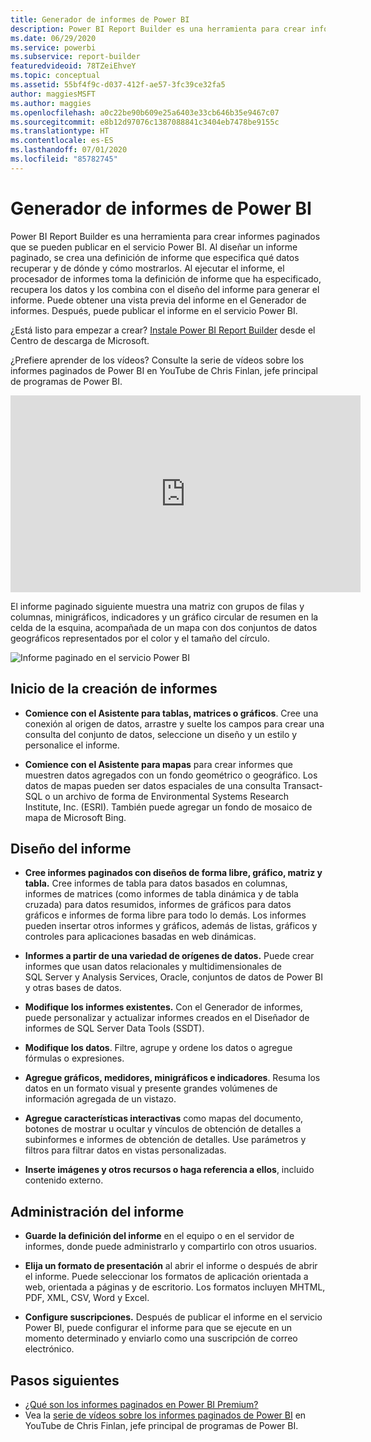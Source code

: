 ```yaml
---
title: Generador de informes de Power BI
description: Power BI Report Builder es una herramienta para crear informes paginados.
ms.date: 06/29/2020
ms.service: powerbi
ms.subservice: report-builder
featuredvideoid: 78TZeiEhveY
ms.topic: conceptual
ms.assetid: 55bf4f9c-d037-412f-ae57-3fc39ce32fa5
author: maggiesMSFT
ms.author: maggies
ms.openlocfilehash: a0c22be90b609e25a6403e33cb646b35e9467c07
ms.sourcegitcommit: e8b12d97076c1387088841c3404eb7478be9155c
ms.translationtype: HT
ms.contentlocale: es-ES
ms.lasthandoff: 07/01/2020
ms.locfileid: "85782745"
---
```

# <a name="power-bi-report-builder"></a>Generador de informes de Power BI

 Power BI Report Builder es una herramienta para crear informes paginados que se pueden publicar en el servicio Power BI.  Al diseñar un informe paginado, se crea una definición de informe que especifica qué datos recuperar y de dónde y cómo mostrarlos. Al ejecutar el informe, el procesador de informes toma la definición de informe que ha especificado, recupera los datos y los combina con el diseño del informe para generar el informe. Puede obtener una vista previa del informe en el Generador de informes. Después, puede publicar el informe en el servicio Power BI.
 
¿Está listo para empezar a crear? [Instale Power BI Report Builder](https://aka.ms/pbireportbuilder) desde el Centro de descarga de Microsoft.

¿Prefiere aprender de los vídeos? Consulte la serie de vídeos sobre los informes paginados de Power BI en YouTube de Chris Finlan, jefe principal de programas de Power BI.

<iframe width="560" height="315" src="https://www.youtube.com/embed/78TZeiEhveY?list=PLx7LcKtN_gq-JVzM6L8xNNxX7kts-KflJ" frameborder="0" allowfullscreen></iframe>

El informe paginado siguiente muestra una matriz con grupos de filas y columnas, minigráficos, indicadores y un gráfico circular de resumen en la celda de la esquina, acompañada de un mapa con dos conjuntos de datos geográficos representados por el color y el tamaño del círculo.  

![Informe paginado en el servicio Power BI](media/report-builder-power-bi/report-builder-get-started-paginated-report.png)

##  <a name="jump-start-report-creation"></a><a name="JumpStartReptCreation"></a> Inicio de la creación de informes  
 
-   **Comience con el Asistente para tablas, matrices o gráficos**. Cree una conexión al origen de datos, arrastre y suelte los campos para crear una consulta del conjunto de datos, seleccione un diseño y un estilo y personalice el informe.  
  
-   **Comience con el Asistente para mapas** para crear informes que muestren datos agregados con un fondo geométrico o geográfico. Los datos de mapas pueden ser datos espaciales de una consulta Transact-SQL o un archivo de forma de Environmental Systems Research Institute, Inc. (ESRI). También puede agregar un fondo de mosaico de mapa de Microsoft Bing.  

##  <a name="design-your-report"></a><a name="DesignRept"></a> Diseño del informe  
  
-   **Cree informes paginados con diseños de forma libre, gráfico, matriz y tabla.** Cree informes de tabla para datos basados en columnas, informes de matrices (como informes de tabla dinámica y de tabla cruzada) para datos resumidos, informes de gráficos para datos gráficos e informes de forma libre para todo lo demás. Los informes pueden insertar otros informes y gráficos, además de listas, gráficos y controles para aplicaciones basadas en web dinámicas.  
  
-   **Informes a partir de una variedad de orígenes de datos.** Puede crear informes que usan datos relacionales y multidimensionales de SQL Server y Analysis Services, Oracle, conjuntos de datos de Power BI y otras bases de datos.  
  
-   **Modifique los informes existentes.** Con el Generador de informes, puede personalizar y actualizar informes creados en el Diseñador de informes de SQL Server Data Tools (SSDT).  
  
-   **Modifique los datos**. Filtre, agrupe y ordene los datos o agregue fórmulas o expresiones.  

-   **Agregue gráficos, medidores, minigráficos e indicadores**. Resuma los datos en un formato visual y presente grandes volúmenes de información agregada de un vistazo.  
  
-   **Agregue características interactivas** como mapas del documento, botones de mostrar u ocultar y vínculos de obtención de detalles a subinformes e informes de obtención de detalles. Use parámetros y filtros para filtrar datos en vistas personalizadas.  
  
-   **Inserte imágenes y otros recursos o haga referencia a ellos**, incluido contenido externo.  
  
##  <a name="manage-your-report"></a><a name="ManageRpt"></a> Administración del informe  
  
-   **Guarde la definición del informe** en el equipo o en el servidor de informes, donde puede administrarlo y compartirlo con otros usuarios.  
  
-   **Elija un formato de presentación** al abrir el informe o después de abrir el informe. Puede seleccionar los formatos de aplicación orientada a web, orientada a páginas y de escritorio. Los formatos incluyen MHTML, PDF, XML, CSV, Word y Excel.  
  
-   **Configure suscripciones.** Después de publicar el informe en el servicio Power BI, puede configurar el informe para que se ejecute en un momento determinado y enviarlo como una suscripción de correo electrónico.  

## <a name="next-steps"></a>Pasos siguientes

- [¿Qué son los informes paginados en Power BI Premium?](paginated-reports-report-builder-power-bi.md)
- Vea la [serie de vídeos sobre los informes paginados de Power BI](https://www.youtube.com/watch?v=78TZeiEhveY&list=PLx7LcKtN_gq-JVzM6L8xNNxX7kts-KflJ) en YouTube de Chris Finlan, jefe principal de programas de Power BI.

